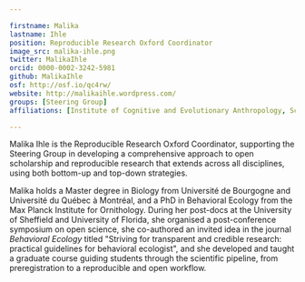 ```yaml
---

firstname: Malika
lastname: Ihle
position: Reproducible Research Oxford Coordinator
image_src: malika-ihle.png
twitter: MalikaIhle
orcid: 0000-0002-3242-5981
github: MalikaIhle
osf: http://osf.io/qc4rw/
website: http://malikaihle.wordpress.com/
groups: [Steering Group]
affiliations: [Institute of Cognitive and Evolutionary Anthropology, School of Anthropology & Museum Ethnography, Social Sciences Division]

---
```


Malika Ihle is the Reproducible Research Oxford Coordinator,
supporting the Steering Group in developing a comprehensive approach
to open scholarship and reproducible research that extends across all
disciplines, using both bottom-up and top-down strategies.

Malika holds a Master degree in Biology from Université de Bourgogne
and Université du Québec à Montréal, and a PhD in Behavioral Ecology
from the Max Planck Institute for Ornithology. During her post-docs at
the University of Sheffield and University of Florida, she organised a
post-conference symposium on open science, she co-authored an invited
idea in the journal *Behavioral Ecology* titled "Striving for
transparent and credible research: practical guidelines for behavioral
ecologist", and she developed and taught a graduate course guiding
students through the scientific pipeline, from preregistration to a
reproducible and open workflow.
